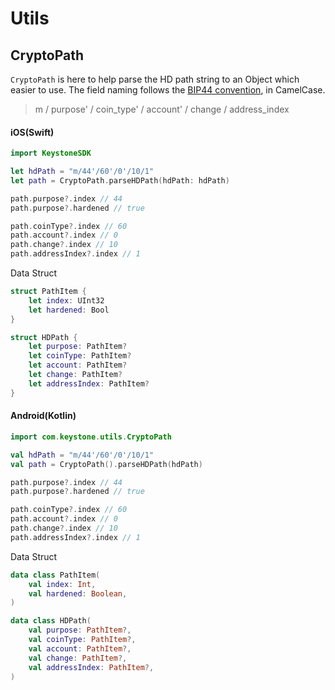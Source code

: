 # Utils

## CryptoPath

`CryptoPath` is here to help parse the HD path string to an Object which easier to use.
The field naming follows the [BIP44 convention](https://github.com/bitcoin/bips/blob/master/bip-0044.mediawiki#path-levels), in CamelCase.

> m / purpose' / coin_type' / account' / change / address_index

<!-- tabs:start -->

#### **<span class="swift">iOS(Swift)</span>**

```swift
import KeystoneSDK

let hdPath = "m/44'/60'/0'/10/1"
let path = CryptoPath.parseHDPath(hdPath: hdPath)

path.purpose?.index // 44
path.purpose?.hardened // true

path.coinType?.index // 60
path.account?.index // 0
path.change?.index // 10
path.addressIndex?.index // 1
```

Data Struct

```swift
struct PathItem {
    let index: UInt32
    let hardened: Bool
}

struct HDPath {
    let purpose: PathItem?
    let coinType: PathItem?
    let account: PathItem?
    let change: PathItem?
    let addressIndex: PathItem?
}
```

#### **<span class="kotlin">Android(Kotlin)</span>**

```kotlin
import com.keystone.utils.CryptoPath

val hdPath = "m/44'/60'/0'/10/1"
val path = CryptoPath().parseHDPath(hdPath)

path.purpose?.index // 44
path.purpose?.hardened // true

path.coinType?.index // 60
path.account?.index // 0
path.change?.index // 10
path.addressIndex?.index // 1
```

Data Struct

```kotlin
data class PathItem(
    val index: Int,
    val hardened: Boolean,
)

data class HDPath(
    val purpose: PathItem?,
    val coinType: PathItem?,
    val account: PathItem?,
    val change: PathItem?,
    val addressIndex: PathItem?,
)
```

<!-- tabs:end -->

